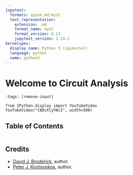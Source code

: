 ```yaml
---
jupytext:
  formats: ipynb,md:myst
  text_representation:
    extension: .md
    format_name: myst
    format_version: 0.13
    jupytext_version: 1.14.1
kernelspec:
  display_name: Python 3 (ipykernel)
  language: python
  name: python3
---
```


# Welcome to Circuit Analysis

```{code-cell} ipython3
:tags: [remove-input]

from IPython.display import YouTubeVideo
YouTubeVideo("CBDcXlyYNcI", width=500)
```

## Table of Contents

```{tableofcontents}

```

## Credits

- [David J. Broderick](mailto:broderick@ccsu.edu), author.
- [Peter J. Kootsookos](mailto:pkootsookos@mxcc.commnet.edu), author.

